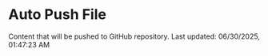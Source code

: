 # Auto Push File

Content that will be pushed to GitHub repository.
Last updated: 06/30/2025, 01:47:23 AM